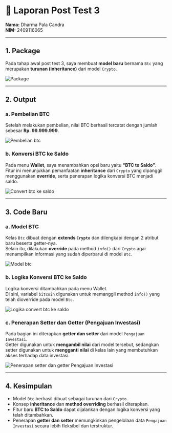 # 📘 Laporan Post Test 3  
**Nama:** Dharma Pala Candra  
**NIM:** 2409116065  

---

## 1. Package
Pada tahap awal post test 3, saya membuat **model baru** bernama `Btc` yang merupakan **turunan (inheritance)** dari model `Crypto`.  

![Package](https://github.com/user-attachments/assets/ccb42bb4-918f-4132-9e2d-ed7021ed8aa0)  

---

## 2. Output
### a. Pembelian BTC  
Setelah melakukan pembelian, nilai BTC berhasil tercatat dengan jumlah sebesar **Rp. 99.999.999**.  

![Pembelian btc](https://github.com/user-attachments/assets/dcb2976b-c464-42d5-a021-481182003259)  

### b. Konversi BTC ke Saldo  
Pada menu **Wallet**, saya menambahkan opsi baru yaitu **“BTC to Saldo”**.  
Fitur ini menunjukkan pemanfaatan **inheritance** dari `Crypto` yang dipanggil menggunakan **override**, serta penerapan logika konversi BTC menjadi saldo.  

![Convert btc ke saldo](https://github.com/user-attachments/assets/b66e9d01-2adf-45f7-bdea-299d8c02844b)  

---

## 3. Code Baru
### a. Model BTC  
Kelas `Btc` dibuat dengan **extends `Crypto`** dan dilengkapi dengan 2 atribut baru beserta getter-nya.  
Selain itu, dilakukan **override** pada method `info()` dari `Crypto` agar menampilkan informasi yang sudah diperbarui di model `Btc`.  

![Model btc](https://github.com/user-attachments/assets/f34e3f17-92ea-4c3a-816d-148f6ff92998)  

### b. Logika Konversi BTC ke Saldo  
Logika konversi ditambahkan pada menu Wallet.  
Di sini, variabel `bitcoin` digunakan untuk memanggil method `info()` yang telah dioverride pada model `Btc`.  

![Logika convert btc ke saldo](https://github.com/user-attachments/assets/e02ac3aa-17ba-478c-8bf6-83dd88e47254)  

### c. Penerapan Setter dan Getter (Pengajuan Investasi)  
Pada bagian ini diterapkan **getter dan setter** dari model `Pengajuan Investasi`.  
Getter digunakan untuk **mengambil nilai** dari model tersebut, sedangkan setter digunakan untuk **mengganti nilai** di kelas lain yang membutuhkan akses terhadap data investasi.  

![Penerapan setter dan getter Pengajuan Investasi](https://github.com/user-attachments/assets/d676ccec-9e4d-45a2-9ec8-d11d94d0bf82)  

---

## 4. Kesimpulan
- Model `Btc` berhasil dibuat sebagai turunan dari `Crypto`.  
- Konsep **inheritance** dan **method overriding** berhasil diterapkan.  
- Fitur baru **BTC to Saldo** dapat dijalankan dengan logika konversi yang telah ditambahkan.  
- Penerapan **getter dan setter** memungkinkan pengelolaan data `Pengajuan Investasi` secara lebih fleksibel dan terstruktur.  
